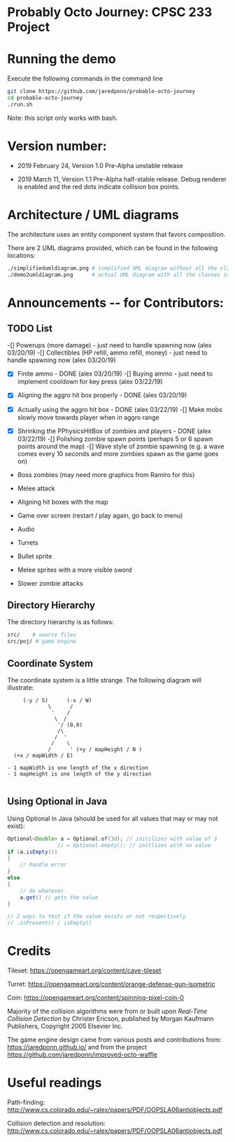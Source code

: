 # Probably Octo Journey: CPSC 233 Project


# Running the demo
Execute the following commands in the command line

```bash
git clone https://github.com/jaredponn/probable-octo-journey
cd probable-octo-journey
./run.sh 
```

Note: this script only works with bash.

# Version number:
- 2019 February 24, Version 1.0 Pre-Alpha unstable release

- 2019 March 11, Version 1.1 Pre-Alpha half-stable release. Debug renderer is enabled and the red dots indicate collision box points.


# Architecture / UML diagrams
The architecture uses an entity component system that favors composition.

There are 2 UML diagrams provided, which can be found in the following locations:
```bash
./simplifiedumldiagram.png # simplified UML diagram without all the classes
./demo2umldiagram.png      # actual UML diagram with all the classes in it
```

# Announcements -- for Contributors:

## TODO List
-[] Powerups (more damage) - just need to handle spawning now (alex 03/20/19)
-[] Collectibles (HP refill, ammo refill, money) - just need to handle spawning now (alex 03/20/19)
-[x] Finite ammo - DONE (alex 03/20/19)
-[] Buying ammo - just need to implement cooldown for key press (alex 03/22/19)
-[x] Aligning the aggro hit box properly - DONE (alex 03/20/19) 
-[x] Actually using the aggro hit box - DONE (alex 03/22/19)
-[] Make mobs slowly move towards player when in aggro range 
-[x] Shrinking the PPhysicsHitBox of zombies and players - DONE (alex 03/22/19)
-[] Polishing zombie spawn points (perhaps 5 or 6 spawn points around the map)
-[] Wave style of zombie spawning (e.g. a wave comes every 10 seconds and more zombies spawn as the game goes on)


- Boss zombies (may need more graphics from Ramiro for this)



- Melee attack
- Aligning hit boxes with the map


- Game over screen (restart / play again, go back to menu)


- Audio


- Turrets
- Bullet sprite
- Melee sprites with a more visible sword
- Slower zombie attacks


## Directory Hierarchy
The directory hierarchy is as follows:
```bash
src/    # source files
src/poj/ # game engine
```

## Coordinate System
The coordinate system is a little strange. The following diagram will illustrate:
```
     (-y / S)      (-x / W)
             \      /
              '    /
               \  /
                '/ (0,0)
                /\
               /  '
              /    \
             /      ' (+y / mapHeight / N )
  (+x / mapWidth / E)

- 1 mapWidth is one length of the x direction
- 1 mapHeight is one length of the y direction


```

## Using Optional in Java
Using Optional in Java (should be used for all values that may or may not exist):
```Java
Optional<Double> a = Optional.of(3d); // initilizes with value of 3
                // = Optional.empty(); // initlizes with no value
if (a.isEmpty())
{
	// handle error
}
else
{
	// do whatever
	a.get() // gets the value
}

// 2 ways to test if the value exists or not respectively
// .isPresent() / isEmpty()
```

# Credits
Tileset: https://opengameart.org/content/cave-tileset


Turret: https://opengameart.org/content/orange-defense-gun-isometric


Coin: https://opengameart.org/content/spinning-pixel-coin-0



Majority of the collision algorithms were from or built upon *Real-Time Collision Detection* by Christer Ericson, published by Morgan Kaufmann Publishers, Copyright 2005 Elsevier Inc.


The game engine design came from various posts and contributions from: https://jaredponn.github.io/ and from the project https://github.com/jaredponn/improved-octo-waffle


# Useful readings
Path-finding: http://www.cs.colorado.edu/~ralex/papers/PDF/OOPSLA06antiobjects.pdf


Collision detection and resolution: http://www.cs.colorado.edu/~ralex/papers/PDF/OOPSLA06antiobjects.pdf



